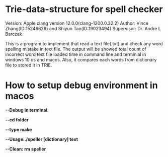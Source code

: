 # Trie-data-structure for spell checker
Version: Apple clang version 12.0.0(clang-1200.0.32.2)
Author: Vince Zhang(ID:15246626) and Shiyun Tao(ID:19023494)
Supervisor: Dr. Andre L Barczak

This is a program to implement that read a text file(.txt) and check any word spelling mistake in text file. The output will be showed total count of incorrect word text file loaded time in command line and terminial in windows 10 os and macos. Also, it compares each words from dictionary file to stored it in TRIE.

# How to setup debug environment in macos
<b>--Debug in terminal:</b>

<b>--cd folder </b>

<b>--type make </b>

<b>--Usage:./speller [dictionary] text </b>

<b>--Clean: rm speller</b>
